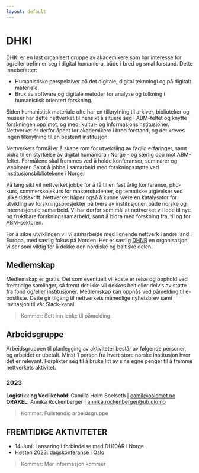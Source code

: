 ```yaml
---
layout: default
---
```



 
 
# DHKI

DHKI er en løst organisert gruppe av akademikere som har interesse for og/eller befinner seg i digital humaniora, både i bred og smal forstand. Dette innebefatter:   
- Humanistiske perspektiver på det digitale, digital teknologi og på digitalt materiale.
- Bruk av software og digitale metoder for analyse og tolkning i humanistisk orientert forskning.   

Siden humanistisk materiale ofte har en tilknytning til arkiver, biblioteker og museer har dette nettverket til hensikt å situere seg i ABM-feltet og knytte forskningen opp mot, og med, kultur- og informasjonsinstitusjoner. Nettverket er derfor åpent for akademikere i bred forstand, og det kreves ingen tilknytning til en bestemt institusjon.

Nettverkets formål er å skape rom for utveksling av faglig erfaringer, samt bidra til en styrkelse av digital humaniora i Norge - og særlig opp mot ABM-feltet. Formålene skal fremmes ved å holde konferanser, seminarer og webinarer. Samt å jobbe i samarbeid med forskningsstøtte ved institusjonsbibliotekene i Norge. 

På lang sikt vil nettverket jobbe for å få til en fast årlig konferanse, phd-kurs, sommerskolekurs for masterstudenter, og tematiske utgivelser ved ulike tidsskrift. Nettverket håper også å kunne være en katalysator for utvikling av forskningsprosjekter på tvers av institusjoner, både norske og internasjonale samarbeid. Vi har derfor som mål at nettverket vil lede til nye og fruktbare forskningssamarbeid, samt å bidra med forskning fra, til og for ABM-sektoren. 

For å sikre utviklingen vil vi samarbeide med lignende nettverk i andre land i Europa, med særlig fokus på Norden. Her er særlig [DHNB](https://dhnb.eu/) en organisasjon vi ser som viktig for å dekke den nordiske og baltiske delen.

## **Medlemskap**  
Medlemskap er gratis. 
Det som eventuelt vil koste er reise og opphold ved fremtidige samlinger, så fremt det ikke vil dekkes helt eller delvis av støtte fra fond og/eller institusjoner. Medlemskap kan oppnås ved påmelding til e-postliste. Dette gir tilgang til nettverkets månedlige nyhetsbrev samt invitasjon til vår Slack-kanal.  
> Kommer: Sett inn lenke til påmelding.  

## **Arbeidsgruppe**  
Arbeidsgruppen til planlegging av aktiviteter består av følgende personer, og arbeidet er ubetalt. Minst 1 person fra hvert store norske institusjon hvor det er relevant. Forplikter seg til å bruke litt av sine egne penger til å fremme nettverkets aktivitet.  
### **2023**
**Logistikk og Vedlikehold**: Camilla Holm Soelseth | camil@oslomet.no  
**ORAKEL**: Annika Rockenberger | annika.rockenberger@ub.uio.no
> Kommer: Fullstendig arbeidsgruppe

## **FREMTIDIGE AKTIVITETER**  
- 14 Juni: Lansering i forbindelse med DH10ÅR i Norge
- Høsten 2023: [dagskonferanse i Oslo](Konf2023.md)
> Kommer: Mer informasjon kommer




